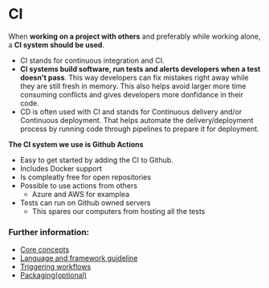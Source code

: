 # CI

When **working on a project with others** and preferably while working alone, a **CI system should be used**.
- CI stands for continuous integration and CI.
- **CI systems build software, run tests and alerts developers when a test doesn't pass**. This way developers can fix mistakes right away while they are still fresh in memory. This also helps avoid larger more time consuming conflicts and gives developers more donfidance in their code.
- CD is often used with CI and stands for Continuous delivery and/or Continuous deployment. That helps automate the delivery/deployment process by running code through pipelines to prepare it for deployment.

**The CI system we use is Github Actions**
- Easy to get started by adding the CI to Github.
- Includes Docker support
- Is compleatly free for open repositories
- Possible to use actions from others
  * Azure and AWS for examplea
- Tests can run on Github owned servers
  * This spares our computers from hosting all the tests

### Further information:
- [Core concepts](https://help.github.com/en/actions/getting-started-with-github-actions/core-concepts-for-github-actions)
- [Language and framework guideline](https://help.github.com/en/actions/language-and-framework-guides) 
- [Triggering workflows](https://help.github.com/en/actions/reference/events-that-trigger-workflows)
- [Packaging(optional)](https://help.github.com/en/actions/publishing-packages-with-github-actions/about-packaging-with-github-actions) 

